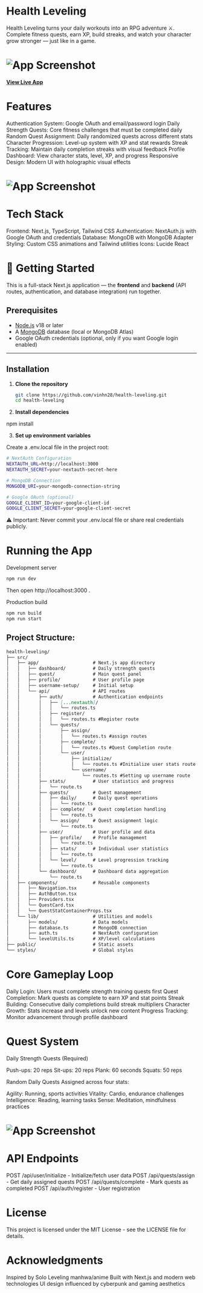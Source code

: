 # Health Leveling
Health Leveling turns your daily workouts into an RPG adventure ⚔️. Complete fitness quests, earn XP, build streaks, and watch your character grow stronger — just like in a game.

# ![App Screenshot](https://i.imgur.com/655Vn37.png)

**[View Live App](https://health-leveling.vercel.app)**

# Features
Authentication System: Google OAuth and email/password login
Daily Strength Quests: Core fitness challenges that must be completed daily
Random Quest Assignment: Daily randomized quests across different stats
Character Progression: Level-up system with XP and stat rewards
Streak Tracking: Maintain daily completion streaks with visual feedback
Profile Dashboard: View character stats, level, XP, and progress
Responsive Design: Modern UI with holographic visual effects

# ![App Screenshot](https://i.imgur.com/c1ReUl6.png)

# Tech Stack

Frontend: Next.js, TypeScript, Tailwind CSS
Authentication: NextAuth.js with Google OAuth and credentials
Database: MongoDB with MongoDB Adapter
Styling: Custom CSS animations and Tailwind utilities
Icons: Lucide React

# 🚀 Getting Started

This is a full-stack Next.js application — the **frontend** and **backend** (API routes, authentication, and database integration) run together.

## Prerequisites
- [Node.js](https://nodejs.org/) v18 or later
- A [MongoDB](https://www.mongodb.com/) database (local or MongoDB Atlas)
- Google OAuth credentials (optional, only if you want Google login enabled)

---

## Installation

1. **Clone the repository**
   ```bash
   git clone https://github.com/vinhn28/health-leveling.git
   cd health-leveling

2. **Install dependencies**

npm install


3. **Set up environment variables**

Create a .env.local file in the project root:

```bash
# NextAuth Configuration
NEXTAUTH_URL=http://localhost:3000
NEXTAUTH_SECRET=your-nextauth-secret-here

# MongoDB Connection
MONGODB_URI=your-mongodb-connection-string

# Google OAuth (optional)
GOOGLE_CLIENT_ID=your-google-client-id
GOOGLE_CLIENT_SECRET=your-google-client-secret
```

⚠️ Important: Never commit your .env.local file or share real credentials publicly.

# Running the App

Development server
```bash
npm run dev
```

Then open http://localhost:3000
.

Production build

```bash
npm run build
npm run start
```

## Project Structure:
```md
health-leveling/
├── src/
│   ├── app/                    # Next.js app directory
│   │   ├── dashboard/          # Daily strength quests
│   │   ├── quest/              # Main quest panel
│   │   ├── profile/            # User profile page
│   │   ├── username-setup/     # Initial setup
│   │   └── api/                # API routes
│   │       ├── auth/           # Authentication endpoints
│   │       │   ├── [...nextauth]/
│   │       │   │   └── routes.ts 
│   │       │   ├── register/
│   │       │   │   └── routes.ts #Register route
│   │       │   └── quests/
│   │       │       ├── assign/
│   │       │       │   └── routes.ts #assign routes
│   │       │       ├── complete/
│   │       │       │   └── routes.ts #Quest Completion route
│   │       │       └── user/
│   │       │           ├── initialize/
│   │       │           │   └── routes.ts #Initialize user stats route
│   │       │           └── username/
│   │       │               └── routes.ts #Setting up username route
│   │       ├── stats/          # User statistics and progress
│   │       │   └── route.ts
│   │       ├── quests/         # Quest management
│   │       │   ├── daily/      # Daily quest operations
│   │       │   │   └── route.ts
│   │       │   ├── complete/   # Quest completion handling
│   │       │   │   └── route.ts
│   │       │   └── assign/     # Quest assignment logic
│   │       │       └── route.ts
│   │       ├── user/           # User profile and data
│   │       │   ├── profile/    # Profile management
│   │       │   │   └── route.ts
│   │       │   ├── stats/      # Individual user statistics
│   │       │   │   └── route.ts
│   │       │   └── level/      # Level progression tracking
│   │       │       └── route.ts
│   │       └── dashboard/      # Dashboard data aggregation
│   │           └── route.ts
│   ├── components/             # Reusable components
│   │   ├── Navigation.tsx
│   │   ├── AuthButton.tsx
│   │   ├── Providers.tsx
│   │   └── QuestCard.tsx
│   │   └── QuestStatContainerProps.tsx 
│   └── lib/                    # Utilities and models
│       ├── models/             # Data models
│       ├── database.ts         # MongoDB connection
│       ├── auth.ts             # NextAuth configuration
│       └── levelUtils.ts       # XP/level calculations
├── public/                     # Static assets
└── styles/                     # Global styles
```
# Core Gameplay Loop

Daily Login: Users must complete strength training quests first
Quest Completion: Mark quests as complete to earn XP and stat points
Streak Building: Consecutive daily completions build streak multipliers
Character Growth: Stats increase and levels unlock new content
Progress Tracking: Monitor advancement through profile dashboard

# Quest System
  Daily Strength Quests (Required)
  
  Push-ups: 20 reps
  Sit-ups: 20 reps
  Plank: 60 seconds
  Squats: 50 reps
  
  Random Daily Quests
  Assigned across four stats:
  
  Agility: Running, sports activities
  Vitality: Cardio, endurance challenges
  Intelligence: Reading, learning tasks
  Sense: Meditation, mindfulness practices

# ![App Screenshot](https://i.imgur.com/oMiCC3c.png)

# API Endpoints

POST /api/user/initialize - Initialize/fetch user data
POST /api/quests/assign - Get daily assigned quests
POST /api/quests/complete - Mark quests as completed
POST /api/auth/register - User registration

# License
This project is licensed under the MIT License - see the LICENSE file for details.
# Acknowledgments

Inspired by Solo Leveling manhwa/anime
Built with Next.js and modern web technologies
UI design influenced by cyberpunk and gaming aesthetics
